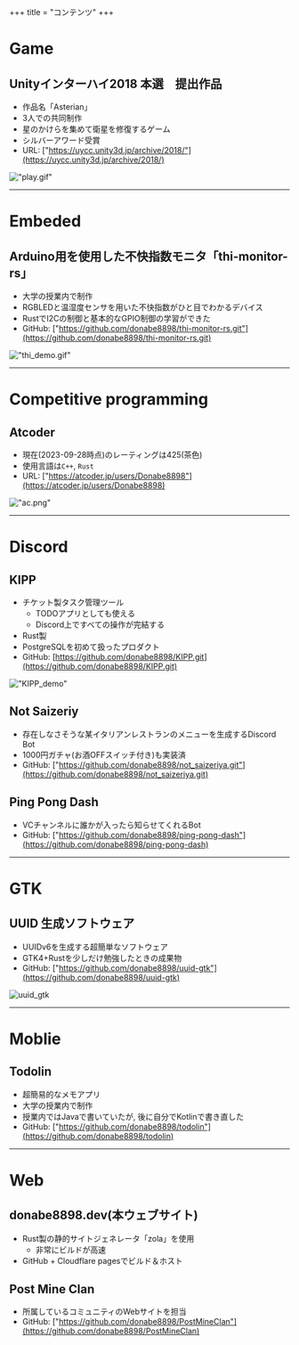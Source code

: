 +++
title = "コンテンツ"
+++


# Game

## Unityインターハイ2018 本選　提出作品
- 作品名「Asterian」
- 3人での共同制作
- 星のかけらを集めて衛星を修復するゲーム
- シルバーアワード受賞
- URL: ["https://uycc.unity3d.jp/archive/2018/"](https://uycc.unity3d.jp/archive/2018/)

!["play.gif"](/Asterial.gif)

---
# Embeded
## Arduino用を使用した不快指数モニタ「thi-monitor-rs」
- 大学の授業内で制作
- RGBLEDと温湿度センサを用いた不快指数がひと目でわかるデバイス
- RustでI2Cの制御と基本的なGPIO制御の学習ができた
- GitHub: ["https://github.com/donabe8898/thi-monitor-rs.git"](https://github.com/donabe8898/thi-monitor-rs.git)

!["thi_demo.gif"](/thi-monitor-rs.gif)

---

# Competitive programming
## Atcoder
- 現在(2023-09-28時点)のレーティングは425(茶色)
- 使用言語は`C++`, `Rust`
- URL: ["https://atcoder.jp/users/Donabe8898"](https://atcoder.jp/users/Donabe8898)


!["ac.png"](/atcoder.png)


---
# Discord

## KIPP
- チケット製タスク管理ツール
    - TODOアプリとしても使える
    - Discord上ですべての操作が完結する
- Rust製
- PostgreSQLを初めて扱ったプロダクト
- GitHub: [https://github.com/donabe8898/KIPP.git](https://github.com/donabe8898/KIPP.git)

!["KIPP_demo"](/KIPP_demoGIF.gif)

## Not Saizeriy
- 存在しなさそうな某イタリアンレストランのメニューを生成するDiscord Bot
- 1000円ガチャ(お酒OFFスイッチ付き)も実装済
- GitHub: ["https://github.com/donabe8898/not_saizeriya.git"](https://github.com/donabe8898/not_saizeriya.git)

## Ping Pong Dash
- VCチャンネルに誰かが入ったら知らせてくれるBot
- GitHub: ["https://github.com/donabe8898/ping-pong-dash"](https://github.com/donabe8898/ping-pong-dash)

---
# GTK

## UUID 生成ソフトウェア
- UUIDv6を生成する超簡単なソフトウェア
- GTK4+Rustを少しだけ勉強したときの成果物
- GitHub: ["https://github.com/donabe8898/uuid-gtk"](https://github.com/donabe8898/uuid-gtk)

![uuid_gtk](/uuid.gif)

---
# Moblie
## Todolin
- 超簡易的なメモアプリ
- 大学の授業内で制作
- 授業内ではJavaで書いていたが, 後に自分でKotlinで書き直した
- GitHub: ["https://github.com/donabe8898/todolin"](https://github.com/donabe8898/todolin)



---
# Web

## donabe8898.dev(本ウェブサイト)
- Rust製の静的サイトジェネレータ「zola」を使用
    - 非常にビルドが高速
- GitHub + Cloudflare pagesでビルド＆ホスト

## Post Mine Clan
- 所属しているコミュニティのWebサイトを担当
- GitHub: ["https://github.com/donabe8898/PostMineClan"](https://github.com/donabe8898/PostMineClan)

